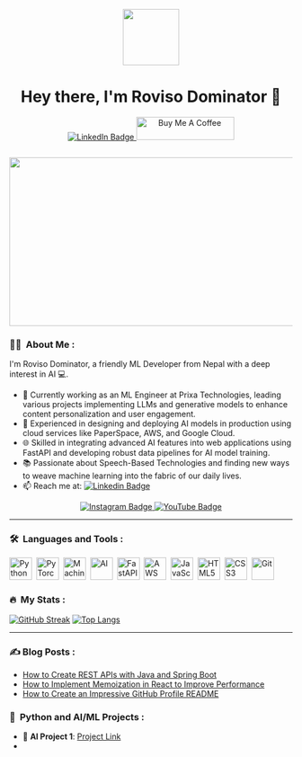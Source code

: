 <p align="center">
  <img src="https://media.giphy.com/media/M9gbBd9nbDrOTu1Mqx/giphy.gif" width="100"/>
</p>

<h1 align="center">Hey there, I'm Roviso Dominator 👋</h1>

<p align="center">
  <!-- LinkedIn Badge -->
  <a href="https://www.linkedin.com/in/ravi-prajapati-2b7422149">
    <img src="https://img.shields.io/badge/LinkedIn-blue?style=for-the-badge&logo=linkedin&logoColor=white" alt="LinkedIn Badge">
  </a>
  <!-- Buy Me A Coffee Badge -->
  <a href="https://www.buymeacoffee.com/roviso" target="_blank">
    <img src="https://cdn.buymeacoffee.com/buttons/default-orange.png" alt="Buy Me A Coffee" height="41" width="174">
  </a>
</p>

<p align="center">
  <!-- Profile Views Counter -->
  <img src="https://riri.prixacdn.net/outputs/362b6380-8464-11ee-8f18-d85ed3052600.svg" alt="">
</p>

<p align="center">
  <img src="https://media.giphy.com/media/dWesBcTLavkZuG35MI/giphy.gif" width="600" height="300"/>
</p>

### :man_technologist: &nbsp;About Me :
I'm Roviso Dominator, a friendly ML Developer from Nepal with a deep interest in AI 💻.

- 🔭 Currently working as an ML Engineer at Prixa Technologies, leading various projects implementing LLMs and generative models to enhance content personalization and user engagement.
- 🚀 Experienced in designing and deploying AI models in production using cloud services like PaperSpace, AWS, and Google Cloud.
- 🌐 Skilled in integrating advanced AI features into web applications using FastAPI and developing robust data pipelines for AI model training.
- 📚 Passionate about Speech-Based Technologies and finding new ways to weave machine learning into the fabric of our daily lives.
- 📫 Reach me at: [![Linkedin Badge](https://img.shields.io/badge/-ravi-prajapati-2b7422149-blue?style=flat&logo=Linkedin&logoColor=white)](https://www.linkedin.com/in/ravi-prajapati-2b7422149)

<p align="center">
  <!-- Social Media Badges -->
  <a href="https://www.instagram.com/roviso_dominator/" target="_blank">
    <img src="https://img.shields.io/badge/Instagram-E4405F?style=for-the-badge&logo=instagram&logoColor=white" alt="Instagram Badge">
  </a>
  <a href="https://www.youtube.com/channel/UCaBWRcm5bwOOsVaDw-Uxw3A" target="_blank">
    <img src="https://img.shields.io/badge/YouTube-FF0000?style=for-the-badge&logo=youtube&logoColor=white" alt="YouTube Badge">
  </a>
</p>

---

### 🛠 &nbsp;Languages and Tools :
<p>
  <!-- Python -->
  <img src="https://img.icons8.com/color/48/000000/python--v1.png" alt="Python" width="40" height="40"/>&nbsp;
  <!-- PyTorch -->
  <img src="https://www.vectorlogo.zone/logos/pytorch/pytorch-icon.svg" alt="PyTorch" width="40" height="40"/>&nbsp;
  <!-- Machine Learning -->
  <img src="https://img.icons8.com/ios-filled/50/000000/machine-learning.png" alt="Machine Learning" width="40" height="40"/>&nbsp;
  <!-- AI -->
  <img src="https://img.icons8.com/ios-filled/50/000000/artificial-intelligence.png" alt="AI" width="40" height="40"/>&nbsp;
  <!-- FastAPI -->
  <img src="https://www.vectorlogo.zone/logos/fastapi/fastapi-icon.svg" alt="FastAPI" width="40" height="40"/>&nbsp;
  <!-- AWS -->
  <img src="https://img.icons8.com/color/48/000000/amazon-web-services.png" alt="AWS" width="40" height="40"/>&nbsp;
  <!-- JavaScript -->
  <img src="https://img.icons8.com/color/48/000000/javascript--v1.png" alt="JavaScript" width="40" height="40"/>&nbsp;
  <!-- HTML5 -->
  <img src="https://img.icons8.com/color/48/000000/html-5--v1.png" alt="HTML5" width="40" height="40"/>&nbsp;
  <!-- CSS3 -->
  <img src="https://img.icons8.com/color/48/000000/css3.png" alt="CSS3" width="40" height="40"/>&nbsp;
  <!-- Git -->
  <img src="https://img.icons8.com/color/48/000000/git.png" alt="Git" width="40" height="40"/>&nbsp;
  <!-- More tools and languages as needed -->
</p>

### 🔥 &nbsp;My Stats :
<!-- GitHub Stats -->
[![GitHub Streak](http://github-readme-streak-stats.herokuapp.com?user=roviso&theme=dark&background=000000)](https://git.io/streak-stats)
[![Top Langs](https://github-readme-stats.vercel.app/api/top-langs/?username=roviso&layout=compact&theme=vision-friendly-dark)](https://github.com/anuraghazra/github-readme-stats)

---

### ✍️ Blog Posts :
<!-- List your blog posts -->
- [How to Create REST APIs with Java and Spring Boot](https://www.twilio.com/blog/create-rest-apis-java-spring-boot)
- [How to Implement Memoization in React to Improve Performance](https://www.sitepoint.com/implement-memoization-in-react-to-improve-performance/)
- [How to Create an Impressive GitHub Profile README](https://www.sitepoint.com/github-profile-readme/)
<!-- BLOG-POST-LIST:END -->

### 🐍 &nbsp;Python and AI/ML Projects :
<!-- Showcase your Python, AI, and ML projects here -->
- 🤖 **AI Project 1**: [Project Link](#)
-
